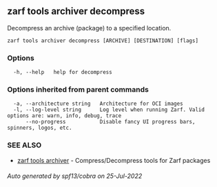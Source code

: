 ## zarf tools archiver decompress

Decompress an archive (package) to a specified location.

```
zarf tools archiver decompress [ARCHIVE] [DESTINATION] [flags]
```

### Options

```
  -h, --help   help for decompress
```

### Options inherited from parent commands

```
  -a, --architecture string   Architecture for OCI images
  -l, --log-level string      Log level when running Zarf. Valid options are: warn, info, debug, trace
      --no-progress           Disable fancy UI progress bars, spinners, logos, etc.
```

### SEE ALSO

* [zarf tools archiver](zarf_tools_archiver.md)	 - Compress/Decompress tools for Zarf packages

###### Auto generated by spf13/cobra on 25-Jul-2022
